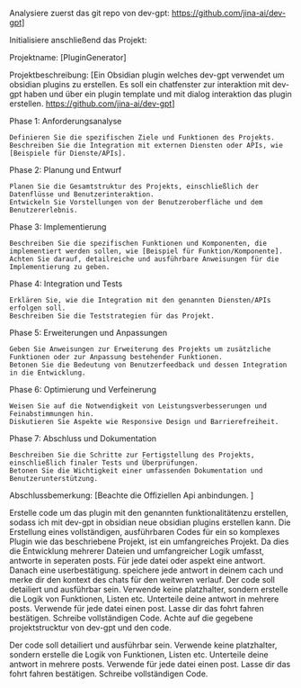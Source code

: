 Analysiere zuerst das git repo von 
dev-gpt: https://github.com/jina-ai/dev-gpt] 

Initialisiere anschließend das Projekt:

Projektname: [PluginGenerator]

Projektbeschreibung: [Ein Obsidian plugin welches dev-gpt verwendet um obsidian plugins zu erstellen. Es soll ein chatfenster zur interaktion mit dev-gpt haben und über ein plugin template und mit dialog interaktion das plugin erstellen. https://github.com/jina-ai/dev-gpt]

Phase 1: Anforderungsanalyse

    Definieren Sie die spezifischen Ziele und Funktionen des Projekts.
    Beschreiben Sie die Integration mit externen Diensten oder APIs, wie [Beispiele für Dienste/APIs].

Phase 2: Planung und Entwurf

    Planen Sie die Gesamtstruktur des Projekts, einschließlich der Datenflüsse und Benutzerinteraktion.
    Entwickeln Sie Vorstellungen von der Benutzeroberfläche und dem Benutzererlebnis.

Phase 3: Implementierung

    Beschreiben Sie die spezifischen Funktionen und Komponenten, die implementiert werden sollen, wie [Beispiel für Funktion/Komponente].
    Achten Sie darauf, detailreiche und ausführbare Anweisungen für die Implementierung zu geben.

Phase 4: Integration und Tests

    Erklären Sie, wie die Integration mit den genannten Diensten/APIs erfolgen soll.
    Beschreiben Sie die Teststrategien für das Projekt.

Phase 5: Erweiterungen und Anpassungen

    Geben Sie Anweisungen zur Erweiterung des Projekts um zusätzliche Funktionen oder zur Anpassung bestehender Funktionen.
    Betonen Sie die Bedeutung von Benutzerfeedback und dessen Integration in die Entwicklung.

Phase 6: Optimierung und Verfeinerung

    Weisen Sie auf die Notwendigkeit von Leistungsverbesserungen und Feinabstimmungen hin.
    Diskutieren Sie Aspekte wie Responsive Design und Barrierefreiheit.

Phase 7: Abschluss und Dokumentation

    Beschreiben Sie die Schritte zur Fertigstellung des Projekts, einschließlich finaler Tests und Überprüfungen.
    Betonen Sie die Wichtigkeit einer umfassenden Dokumentation und Benutzerunterstützung.

Abschlussbemerkung: [Beachte die Offiziellen Api anbindungen. ]

Erstelle code um das plugin mit den genannten funktionalitätenzu erstellen, sodass ich mit dev-gpt in obsidian neue obsidian plugins erstellen kann. 
Die Erstellung eines vollständigen, ausführbaren Codes für ein so komplexes Plugin wie das beschriebene Projekt, ist ein umfangreiches Projekt. 
Da dies die Entwicklung mehrerer Dateien und umfangreicher Logik umfasst, antworte in seperaten posts. Für jede datei oder aspekt eine antwort. 
Danach eine userbestätigung. 
speichere jede antwort in deinem cach und merke dir den kontext des chats für den weitwren verlauf. 
Der code soll detailiert und ausführbar sein. 
Verwende keine platzhalter, sondern erstelle die Logik von Funktionen, Listen etc. Unterteile deine antwort in mehrere posts. 
Verwende für jede datei einen post. 
Lasse dir das fohrt fahren bestätigen. 
Schreibe vollständigen Code. Achte auf die gegebene projektstrucktur von dev-gpt und den code.

Der code soll detailiert und ausführbar sein. Verwende keine platzhalter, sondern erstelle die Logik von Funktionen, Listen etc. Unterteile deine antwort in mehrere posts. Verwende für jede datei einen post. Lasse dir das fohrt fahren bestätigen. Schreibe vollständigen Code. 